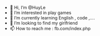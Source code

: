 - 👋 Hi, I’m @HuyLe
- 👀 I’m interested in play games 
- 🌱 I’m currently learning English , code ,....
- 💞️ I’m looking to find my girlfriend
- 📫 How to reach me : fb.com/index.php

<!---
HuyUtak/HuyUtak is a ✨ special ✨ repository because its `README.md` (this file) appears on your GitHub profile.
You can click the Preview link to take a look at your changes.
--->
